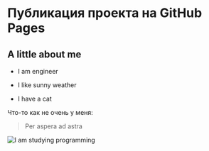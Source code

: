 # Публикация проекта на GitHub Pages


## A little about me

* I am engineer

* I like sunny weather

* I have a cat


Что-то как не очень у меня:

>Per aspera ad astra

![I am studying programming](https://kartinkof.club/uploads/posts/2022-03/1648305469_3-kartinkof-club-p-memi-it-3.jpg)